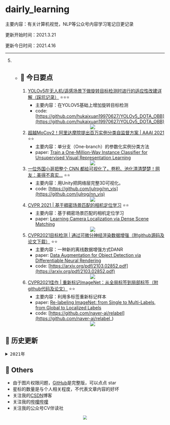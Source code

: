 # dairly_learning
主要内容：有关计算机视觉，NLP等公众号内容学习笔记日更记录

更新开始时间：2021.3.21

更新今日时间：2021.4.16

------




5. - ## :paperclip:  今日要点
   
     1. [YOLOv5在无人机/遥感场景下做旋转目标检测时进行的适应性改建详解（踩坑记录）](https://mp.weixin.qq.com/s/qBO71glqrr2-GvdgAYgW1w)         :star::star::star:
        - 主要内容：在YOLOV5基础上增加旋转目标检测
        - code: [https://github.com/hukaixuan19970627/YOLOv5_DOTA_OBB](https://github.com/hukaixuan19970627/YOLOv5_DOTA_OBB)
   
     <div align=center><img src="https://mmbiz.qpic.cn/mmbiz_jpg/ABvEnMciauWsKV8icia7R9rc8jFOqT8VtvHFo6M4MxbCzbiaiaQThOLvZUAoocz17oPA8MGBjtfU5erpy4dyOic6b6CA/640?wx_fmt=jpeg&tp=webp&wxfrom=5&wx_lazy=1&wx_co=1" style='zoom:100%'>
     </div>
   
   
     2. [超越MoCov2！阿里达摩院提出百万实例分类自监督方案 | AAAI 2021](https://mp.weixin.qq.com/s/XA1AYTT8W1XiEBPN_7Bdcw)       :star::star:
        - 主要内容：单分支（One-branch）的参数化实例分类方法
        - paper: [Train a One-Million-Way Instance Classifier for Unsupervised Visual Representation Learning](https://arxiv.org/abs/2102.04848)
   
     <div align=center><img src="https://mmbiz.qpic.cn/mmbiz_png/yNnalkXE7oWxFicLvlIdA9WUHKZLrjkibERvXAtXug9w2ICrOpX5ia6TQ6j6jhKMKSicc2P4vW2GfCWAS6ic04jKSPA/640?wx_fmt=png&tp=webp&wxfrom=5&wx_lazy=1&wx_co=1" style='zoom:100%'>
     </div>
   
   
     3. [一位外国小哥把整个 CNN 都给可视化了，卷积、池化清清楚楚！网友：美得不真实...](https://mp.weixin.qq.com/s/8otiZRjCtXENlmEOeQS1gQ)       :star::star:
        - 主要内容：用Unity把网络层完整3D可视化。
        - code: [https://github.com/julrog/nn_vis](https://github.com/julrog/nn_vis)
   
     <div align=center><img src="https://mmbiz.qpic.cn/mmbiz_gif/YicUhk5aAGtCE6rdnC7WOibuapRpyUY9brQVkaNduMIEzUt04lntM49EXwHibOWVUr84Eqfa5ibbqQExhRd3DVXiaWg/640?wx_fmt=gif&tp=webp&wxfrom=5&wx_lazy=1" style='zoom:100%'>
     </div>
   
   
     4. [CVPR 2021 | 基于稠密场景匹配的相机定位学习](https://mp.weixin.qq.com/s/L5_xa2K0lOtAZi7DtvwE3w)       :star::star:
        - 主要内容：基于稠密场景匹配的相机定位学习
        - paper: [Learning Camera Localization via Dense Scene Matching](https://arxiv.org/abs/2103.16792)
   
     <div align=center><img src="https://mmbiz.qpic.cn/mmbiz_png/Q0FNTB1XHicxUvJPRBlV7pia8mHcZDjcuYVRdlEy3FGZoQwZ7jXibAibqJBBsE1a5B6RHCVUD1KaPic4XdHujNNvIKQ/640?wx_fmt=png&tp=webp&wxfrom=5&wx_lazy=1&wx_co=1" style='zoom:100%'>
     </div>
   
     5. [CVPR2021目标检测 | 通过可微分神经渲染数据增强（附github源码及论文下载）](https://mp.weixin.qq.com/s/jOu6IdA4RrD437U9xnj_Zg)       :star::star:
        - 主要内容：一种新的离线数据增强方式DANR
        - paper: [Data Augmentation for Object Detection via Differentiable Neural Rendering](https://arxiv.org/pdf/2103.02852.pdf)
        - code: [https://arxiv.org/pdf/2103.02852.pdf](https://arxiv.org/pdf/2103.02852.pdf)
   
     <div align=center><img src="https://mmbiz.qpic.cn/mmbiz_png/1MtnAxmWSwPBQvNABvo55AXPEZaiazW6xrdYf4LahcqPqSxqpZmONaPpeyLknqOvSiaIoMK4le7Z40GBfykyVA6A/640?wx_fmt=png&tp=webp&wxfrom=5&wx_lazy=1&wx_co=1" style='zoom:100%'>
     </div>
   
     6. [CVPR2021佳作 | 重新标记ImageNet：从全局标签到局部标签（附github代码及论文）](https://mp.weixin.qq.com/s/JJ4lbLkAzY--CTeGq31EmQ)       :star::star:
        - 主要内容：利用多标签重新标记样本
        - paper: [Re-labeling ImageNet: from Single to Multi-Labels, from Global to Localized Labels](https://arxiv.org/pdf/2101.05022.pdf)
        - code: [https://github.com/naver-ai/relabel](https://github.com/naver-ai/relabel_)
   
     <div align=center><img src="https://mmbiz.qpic.cn/mmbiz_png/1MtnAxmWSwOUoGnDbfVgLIYWQ85WXWKGveqnAL6QqjHn2ibSjh5P9n3ia7icZSdhTtPbYgcT8EGiaJicqbX0EicwYI5g/640?wx_fmt=png&tp=webp&wxfrom=5&wx_lazy=1&wx_co=1" style='zoom:100%'>
     </div>
   
     


## :paperclip:  历史更新

<pre><details><summary>2021年</summary>
<details><summary>3月</summary>
    1. <a href="notes/202103/0321.md" target="_blank">公众号内容拓展学习笔记（2021.3.21）</a>
    2. <a href="notes/202103/0322.md" target="_blank">公众号内容拓展学习笔记（2021.3.22）</a>
    3. <a href="notes/202103/0323.md" target="_blank">公众号内容拓展学习笔记（2021.3.23）</a>
    4. <a href="notes/202103/0324.md" target="_blank">公众号内容拓展学习笔记（2021.3.24）</a>
    5. <a href="notes/202103/0325.md" target="_blank">公众号内容拓展学习笔记（2021.3.25）</a>
    6. <a href="notes/202103/0326.md" target="_blank">公众号内容拓展学习笔记（2021.3.26）</a>
    7. <a href="notes/202103/0327.md" target="_blank">公众号内容拓展学习笔记（2021.3.27）</a>
    8. <a href="notes/202103/0328.md" target="_blank">公众号内容拓展学习笔记（2021.3.28）</a>
    9. <a href="notes/202103/0329.md" target="_blank">公众号内容拓展学习笔记（2021.3.29）</a>
    10. <a href="notes/202103/0330.md" target="_blank">公众号内容拓展学习笔记（2021.3.30）</a>
    11. <a href="notes/202103/0331.md" target="_blank">公众号内容拓展学习笔记（2021.3.31）</a>
</details>
<details><summary>4月</summary>
    1. <a href="notes/202104/0401.md" target="_blank">公众号内容拓展学习笔记（2021.4.1）</a>
    2. <a href="notes/202104/0402.md" target="_blank">公众号内容拓展学习笔记（2021.4.2）</a>
    3. <a href="notes/202104/0403.md" target="_blank">公众号内容拓展学习笔记（2021.4.3）</a>
    4. <a href="notes/202104/0404.md" target="_blank">公众号内容拓展学习笔记（2021.4.4）</a>
    5. <a href="notes/202104/0405.md" target="_blank">公众号内容拓展学习笔记（2021.4.5）</a>
    6. <a href="notes/202104/0406.md" target="_blank">公众号内容拓展学习笔记（2021.4.6）</a>
    7. <a href="notes/202104/0407.md" target="_blank">公众号内容拓展学习笔记（2021.4.7）</a>
    8. <a href="notes/202104/0408.md" target="_blank">公众号内容拓展学习笔记（2021.4.8）</a>
    9. <a href="notes/202104/0409.md" target="_blank">公众号内容拓展学习笔记（2021.4.9）</a>
    10. <a href="notes/202104/0410.md" target="_blank">公众号内容拓展学习笔记（2021.4.10）</a>
    11. <a href="notes/202104/0411.md" target="_blank">公众号内容拓展学习笔记（2021.4.11）</a>
    12. <a href="notes/202104/0412.md" target="_blank">公众号内容拓展学习笔记（2021.4.12）</a>
    13. <a href="notes/202104/0413.md" target="_blank">公众号内容拓展学习笔记（2021.4.13）</a>
    14. <a href="notes/202104/0414.md" target="_blank">公众号内容拓展学习笔记（2021.4.14）</a>
    15. <a href="notes/202104/0415.md" target="_blank">公众号内容拓展学习笔记（2021.4.15）</a>
    16. <a href="notes/202104/0416.md" target="_blank">公众号内容拓展学习笔记（2021.4.16）</a>
</details>
</pre>




## :paperclip:  Others

- 由于图片权限问题，[GitHub](https://github.com/xiaoxuebajie/dairly_learning)是完整版，可以点点 star
- 星标的数量是与个人相关程度，不代表文章内容的好坏
- 关注我的[CSDN](https://mp.csdn.net/console/article)博客
- 关注我的[哔哩哔哩](https://space.bilibili.com/424394389?spm_id_from=333.788.b_765f7570696e666f.1)
- 关注我的公众号CV伴读社

<div align=center><img src="https://img-blog.csdnimg.cn/202005031406335.jpg" style='zoom:80%'>
</div>